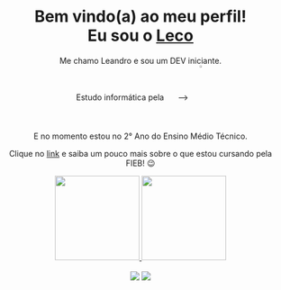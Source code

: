 <div>
  
  <h1 align="center">
    Bem vindo(a) ao meu perfil! <br>
    Eu sou o 
    <a href="https://www.linkedin.com/in/leconiches/">Leco</a>
  </h1>
  
  <p align="center">
    Me chamo Leandro e sou um DEV iniciante. <br>
    Estudo informática pela⠀⠀ -->⠀
    <a href="https://fieb.edu.br/" target="_blank">
      <img
           width="3%" 
           align="center" 
           valign="middle" 
           src="https://fieb.edu.br/wp-content/themes/fieb-2022/img/logo-fieb-branco.svg" 
           target="_blank" 
      />
    </a>  <br>
     E no momento estou no 2° Ano do Ensino Médio Técnico.</p>
  </p>
  
  <p align="center">
    Clique no <a href="https://fieb.edu.br/curso/informatica/">link</a> e saiba um pouco mais sobre o que estou cursando pela FIEB! 😉️
  </p>
  
</div>

<div align="center">
  <a href="https://github.com/lecoTV">
    <img height="150em" src="https://github-readme-stats.vercel.app/api?username=lecoTV&count_private=true&include_all_commits=true&show_icons=true&theme=monokai&hide_border=false&show_owner=true&locale=pt-br"/>
    <img height="150em" src="https://github-readme-stats.vercel.app/api/top-langs/?username=lecoTV&theme=dracula&hide_border=false&&layout=compact&locale=pt-br"/>
  </a>
</div>

<br>

<div align="center">
  <a href="https://www.linkedin.com/in/leconiches/" target="_blank"><img src="https://img.shields.io/badge/-LinkedIn-%230077B5?style=for-the-badge&logo=linkedin&logoColor=white" target="_blank"></a> 
  <a href="mailto:lecotv2006123@gmail.com"><img src="https://img.shields.io/badge/-Gmail-%23333?style=for-the-badge&logo=gmail&logoColor=white" target="_blank"></a>
</div>
